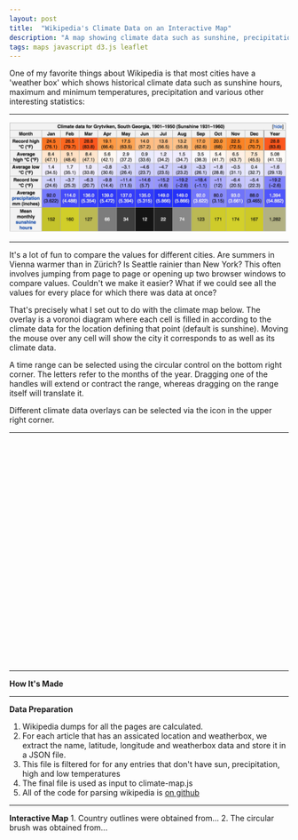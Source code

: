 ```yaml
---
layout: post
title:  "Wikipedia's Climate Data on an Interactive Map"
description: "A map showing climate data such as sunshine, precipitation and snow taken from wikipedia."
tags: maps javascript d3.js leaflet 
---
```

<meta charset="utf-8"> 
<img itemprop="image" src="/img/isochrone_example.jpg" style='display:none' width=200 height=170>

One of my favorite things about Wikipedia is that most cities have a 'weather box'
which shows historical climate data such as sunshine hours, maximum and minimum
temperatures, precipitation and various other interesting statistics:

<hr>
<img src="img/sunshine_map/grytviken_weatherbox.jpg"/ width="500px">
<hr>

It's a lot of fun to compare the values for different cities. Are summers in
Vienna warmer than in Zürich? Is Seattle rainier than New York? This often involves
jumping from page to page or opening up two browser windows to compare values.
Couldn't we make it easier? What if we could see all the values for every place
for which there was data at once?

That's precisely what I set out to do with the climate map below. The overlay is
a voronoi diagram where each cell is filled in according to the climate data for
the location defining that point (default is sunshine). Moving the mouse over
any cell will show the city it corresponds to as well as its climate data.

A time range can be selected using the circular control on the bottom right corner.
The letters refer to the months of the year. Dragging one of the handles will extend
or contract the range, whereas dragging on the range itself will translate it.

Different climate data overlays can be selected via the icon in the upper right corner.

<link rel="stylesheet" href="/css/leaflet.css">
<link rel="stylesheet" href="/css/sunshine.css">

<script src="/js/lib/jquery.min.js"></script>
<script src="/js/lib/underscore-min.js"></script>
<script src="/js/lib/backbone.js"></script>
<script src="/js/lib/d3.min.js"></script>
<script src="/js/lib/queue.min.js"></script>
<script src="/js/lib/topojson.v1.min.js"></script>
<script src="/js/lib/d3.geo.voronoi.js"></script>
<script src="/js/lib/d3.svg.circularbrush.js"></script>
<script src="/js/lib/leaflet.js"></script>
<script src="/js/lib/tile.stamen.js"></script>
<script src="/js/climate-map.js"></script>

<hr>
<div id="climate-map" style="height: 400px; width: 550px;"></div>
<hr>

<script type="text/javascript">

var cm = new ClimateMapViewer();
cm.drawClimateMap('climate-map')

</script>

<b> How It's Made </b>
<hr>
<b>Data Preparation</b>

1. Wikipedia dumps for all the pages are calculated.  
2. For each article that
has an assicated location and weatherbox, we extract the name, latitude,
longitude and weatherbox data and store it in a JSON file.
3. This file is filtered for for any entries that don't have sun,
precipitation, high and low temperatures
4. The final file is used as input to climate-map.js
5. All of the code for parsing wikipedia is [on github](https://github.com/pkerpedjiev/sunshine-map)
<hr>
<b>Interactive Map</b>
1. Country outlines were obtained from...
2. The circular brush was obtained from...
